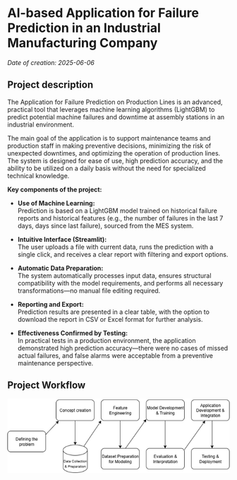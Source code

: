 # AI-based Application for Failure Prediction in an Industrial Manufacturing Company

*Date of creation: 2025-06-06*

## Project description

The Application for Failure Prediction on Production Lines is an advanced, practical tool that leverages machine learning algorithms (LightGBM) to predict potential machine failures and downtime at assembly stations in an industrial environment.

The main goal of the application is to support maintenance teams and production staff in making preventive decisions, minimizing the risk of unexpected downtimes, and optimizing the operation of production lines. The system is designed for ease of use, high prediction accuracy, and the ability to be utilized on a daily basis without the need for specialized technical knowledge.

**Key components of the project:**

- **Use of Machine Learning:**  
  Prediction is based on a LightGBM model trained on historical failure reports and historical features (e.g., the number of failures in the last 7 days, days since last failure), sourced from the MES system.

- **Intuitive Interface (Streamlit):**  
  The user uploads a file with current data, runs the prediction with a single click, and receives a clear report with filtering and export options.

- **Automatic Data Preparation:**  
  The system automatically processes input data, ensures structural compatibility with the model requirements, and performs all necessary transformations—no manual file editing required.

- **Reporting and Export:**  
  Prediction results are presented in a clear table, with the option to download the report in CSV or Excel format for further analysis.

- **Effectiveness Confirmed by Testing:**  
  In practical tests in a production environment, the application demonstrated high prediction accuracy—there were no cases of missed actual failures, and false alarms were acceptable from a preventive maintenance perspective.

## Project Workflow

![Project workflow](imgs/Pred_app.png)
